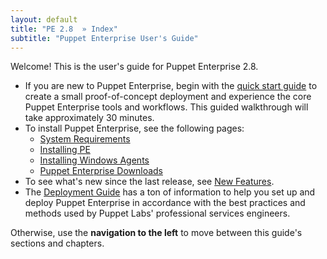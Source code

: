 ```yaml
---
layout: default
title: "PE 2.8  » Index"
subtitle: "Puppet Enterprise User's Guide"
---
```


Welcome! This is the user's guide for Puppet Enterprise 2.8. 

* If you are new to Puppet Enterprise, begin with the [quick start guide](./quick_start.html) to create a small proof-of-concept deployment and experience the core Puppet Enterprise tools and workflows. This guided walkthrough will take approximately 30 minutes. 
* To install Puppet Enterprise, see the following pages:
    * [System Requirements](./install_system_requirements.html)
    * [Installing PE](./install_basic.html)
    * [Installing Windows Agents](./install_windows.html)
    * [Puppet Enterprise Downloads](http://info.puppetlabs.com/download-pe.html)
* To see what's new since the last release, see [New Features](./overview_whats_new.html).
* The [Deployment Guide](../../guides/deployment_guide/dg_intro_install.html) has a ton of information to help you set up and deploy Puppet Enterprise in accordance with the best practices and methods used by Puppet Labs' professional services engineers.

Otherwise, use the **navigation to the left** to move between this guide's sections and chapters. 
